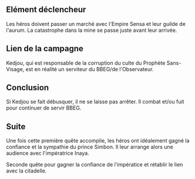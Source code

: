 ## Elément déclencheur

Les héros doivent passer un marché avec l'Empire Sensa et leur guilde de l'aurum. La catastrophe dans la mine se passe juste avant leur arrivée.
 
## Lien de la campagne

Kedjou, qui est responsable de la corruption du culte du Prophète Sans-Visage, est en réalité un serviteur du BBEG/de l'Observateur.
 
## Conclusion

Si Kedjou se fait débusquer, il ne se laisse pas arrêter. Il combat et/ou fuit pour continuer de servir BBEG.
 
## Suite

Une fois cette première quête accomplie, les héros ont idéalement gagné la confiance et la sympathie du prince Simbon. Il leur arrange alors une audience avec l'impératrice Inaya.
 
Seconde quête pour gagner la confiance de l'impératice et rétablir le lien avec la citadelle.